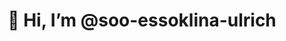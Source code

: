 <h1 align="center">👋 Hi, I’m @soo-essoklina-ulrich</h1>

<!-- - 📫 How to reach me ... -->

<!---
soo-essoklina-ulrich/soo-essoklina-ulrich is a ✨ special ✨ repository because its `README.md` (this file) appears on your GitHub profile.
You can click the Preview link to take a look at your changes.
--->
<!-- <h1 align="center">👋 Hi, I’m @soo-essoklina-ulrich</h1>
<h3 align="center">A passionate software engineering student</h3>
<img align="right" width="400" src="https://i.pinimg.com/originals/e7/26/c7/e726c74ac081eed50feee1433d12c998.gif" alt="coding">
<p align="left"> <img src="https://komarev.com/ghpvc/?username=agodamarina&label=Profile%20views&color=0e75b6&style=flat" alt="agodamarina" /> </p>

- 🔭 I’m currently working on [ERP](https://github.com/agodaMarina/PPE301)

- 📫 How to reach me **Essokpazim.agoda@ipnetinstitute.com**

<h3 align="left">Connect with me:</h3>
<p align="left">
  
</p>


<p><img align="left" src="https://github-readme-stats.vercel.app/api/top-langs?username=soo-essoklina-ulrich&show_icons=true&locale=en&layout=compact" alt="soo-essoklina-ulrich" /></p>

<p>&nbsp;<img align="center" src="https://github-readme-stats.vercel.app/api?username=soo-essoklina-ulrich&show_icons=true&locale=en" alt="soo-essokine-ulrich" /></p>

<p><img align="center" src="https://github-readme-streak-stats.herokuapp.com/?user=soo-essoklina-ulrich&" alt="soo-essoklina-ulrich" /></p> -->